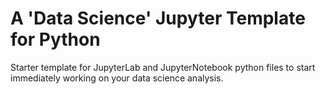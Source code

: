 # A 'Data Science' Jupyter Template for Python
Starter template for JupyterLab and JupyterNotebook python files to start immediately working on your data science analysis.
